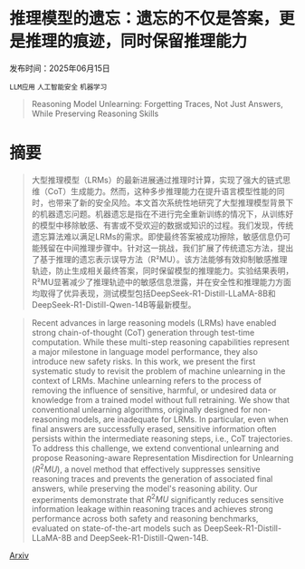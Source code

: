 # 推理模型的遗忘：遗忘的不仅是答案，更是推理的痕迹，同时保留推理能力

发布时间：2025年06月15日

`LLM应用` `人工智能安全` `机器学习`

> Reasoning Model Unlearning: Forgetting Traces, Not Just Answers, While Preserving Reasoning Skills

# 摘要

> 大型推理模型（LRMs）的最新进展通过推理时计算，实现了强大的链式思维（CoT）生成能力。然而，这种多步推理能力在提升语言模型性能的同时，也带来了新的安全风险。本文首次系统性地研究了大型推理模型背景下的机器遗忘问题。机器遗忘是指在不进行完全重新训练的情况下，从训练好的模型中移除敏感、有害或不受欢迎的数据或知识的过程。我们发现，传统遗忘算法难以满足LRMs的需求。即使最终答案被成功擦除，敏感信息仍可能残留在中间推理步骤中。针对这一挑战，我们扩展了传统遗忘方法，提出了基于推理的遗忘表示误导方法（R²MU）。该方法能够有效抑制敏感推理轨迹，防止生成相关最终答案，同时保留模型的推理能力。实验结果表明，R²MU显著减少了推理轨迹中的敏感信息泄露，并在安全性和推理能力方面均取得了优异表现，测试模型包括DeepSeek-R1-Distill-LLaMA-8B和DeepSeek-R1-Distill-Qwen-14B等最新模型。


> Recent advances in large reasoning models (LRMs) have enabled strong chain-of-thought (CoT) generation through test-time computation. While these multi-step reasoning capabilities represent a major milestone in language model performance, they also introduce new safety risks. In this work, we present the first systematic study to revisit the problem of machine unlearning in the context of LRMs. Machine unlearning refers to the process of removing the influence of sensitive, harmful, or undesired data or knowledge from a trained model without full retraining. We show that conventional unlearning algorithms, originally designed for non-reasoning models, are inadequate for LRMs. In particular, even when final answers are successfully erased, sensitive information often persists within the intermediate reasoning steps, i.e., CoT trajectories. To address this challenge, we extend conventional unlearning and propose Reasoning-aware Representation Misdirection for Unlearning ($R^2MU$), a novel method that effectively suppresses sensitive reasoning traces and prevents the generation of associated final answers, while preserving the model's reasoning ability. Our experiments demonstrate that $R^2MU$ significantly reduces sensitive information leakage within reasoning traces and achieves strong performance across both safety and reasoning benchmarks, evaluated on state-of-the-art models such as DeepSeek-R1-Distill-LLaMA-8B and DeepSeek-R1-Distill-Qwen-14B.

[Arxiv](https://arxiv.org/abs/2506.12963)